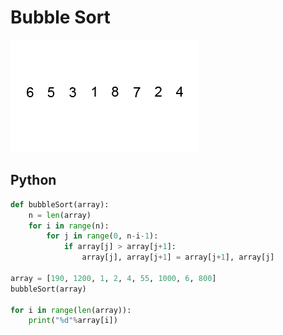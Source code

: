 # Bubble Sort

![Algorithm](src/Bubble-sort.gif)

## Python
```python
def bubbleSort(array):
    n = len(array)
    for i in range(n):
        for j in range(0, n-i-1):
            if array[j] > array[j+1]:
                array[j], array[j+1] = array[j+1], array[j]

array = [190, 1200, 1, 2, 4, 55, 1000, 6, 800]
bubbleSort(array)

for i in range(len(array)):
    print("%d"%array[i])
```